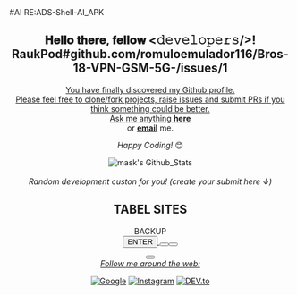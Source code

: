 <html lang="en" xmlns="http://www.w3.org/1999/xhtml">
<meta charset="utf-8" />
<version="1.0" encoding="UTF-8">
<head>
#AI  RE:ADS-Shell-AI_APK
<div align="center">
<h2> 𝐇𝐞𝐥𝐥𝐨 𝐭𝐡𝐞𝐫𝐞, 𝐟𝐞𝐥𝐥𝐨𝐰 <𝚍𝚎𝚟𝚎𝚕𝚘𝚙𝚎𝚛𝚜/>!
</head>
<body>
RaukPod#github.com/romuloemulador116/Bros-18-VPN-GSM-5G-/issues/1</h2>
</div>
  <a href src="https://github.com/romuloemulador116/Bros-18-VPN-GSM-5G-/issues/1" width="30"></h2>
</div>
<div align="center">
<class database.google.id="2e81bc98-2518-4327-8f27-f56e766f3079&laps.now-repertory-ssl.app
chearing.text-tetle.chatbox="https://www.google.com.br/galery/win/th/chatbox/id/wps/tray/self/service/lang/en-US/google.id="2e81bc98-2518-4327-8f27-f56e766f3079"><class database.google.id="2e81bc98-2518-4327-8f27-f56e766f3079&apps/now-repertory/ssl.app"&all_user=true>
You have finally discovered my Github profile. <br>
Please feel free to clone/fork projects, raise issues and submit PRs if you think something could be better. <br>
Ask me anything <a href="https://github.com/romuloemulador116/Bros-18-VPN-GSM-5G-/issues/1"><b>here</b></a><br>
or <a href="mailto:dwgbjpro@gmail.com"><b>email</b></a> me.

<i>Happy Coding!</i> 😊
<div>
  <class token="users ,[i]=r;tr[id]users(function(i,s,o,g,r,a,m){i['GoogleAnalyticsObject']=r;i[r]=i[r]||function(){
  (i[r].q=i[r].q||[]).push(arguments)},i[r].l=1*new Date();a=s.createElement(o),
  m=s.getElementsByTagName(o)[0];a.async=1;a.src=g;m.parentNode.insertBefore(a,m)
(window,document,'script','https://www.google-analytics.com/analytics.js','ga');
database.google.id="2e81bc98-2518-4327-8f27-f56e766f3079&laps.now-repertory-ssl.app
chearing.text-tetle.chatbox="https://www.google.com.br/Google_Links/Clouad/Active/Services/Trial/pt-BR/google.id/2e81bc98-2518-4327-8f27-f56e766f3079"),
last-user="database.google-id="2e81bc98-2518-4327-8f27-f56e766f3079&castapps/repositry/voutex.app"&include_all_users=true),
ga[]).push(arguments)},i[r].l=1*new Date();a=s.createElement(o),
  m=s.getElementsByTagName(o)[0];a.async=1;a.src=g;m.parentNode.insertBefore(a,m)
  })(window,document,'script','https://www.google-analytics.com/analytics.js','ga');
<gsl=1-laik?diretiva="now-user"
ga('create', 'TAG_ID', 'auto');
ga('send', 'pageview');/gsl=1-laik?diretiva="now-user>

<!-- End Google Analytics -->
</div>
<div align="center">
<img src="https://github-readme-stats.vercel.app/api?username=Romualdo'6dhpt-santos&include_all_commits=true&count_plivate=true&show_icons=true&line_height=20&title_color=7A7ADB&icon_color=2234AE&text_color=D3D3D3&bg_color=0,000000,130F40" alt="mask's Github_Stats">
</br>
</br>
<i>Random development custon for you! (create your submit here ↓)</i><br>

TABEL SITES
---
<html>
<!DOCTYPE html>
<html lang="en" xmlns="http://www.w3.org/1999/xhtml">
<meta charset="utf-8" />
<version="1.0" encoding="UTF-8">
<head>
BACKUP
</head>
<body>
<td><tr><div waskleshaBank="(Submit-recisory payment day/y/tri Agost==[1953/agend-secund target="blank" src="Sundtime-Data=ZNT"T09-200:-00:59:1-s/0001-your"></tr></td>  
<info bruto $ cep apn arel suit page facebook.com {
<goto universal UserID:pack ruble mailto:adelicia10@gmail.com alias>
<content se fatura {gestion forbiden reren="submit">
<id><a href="https://www.google.com.br"target="blank" src="adelicia10@gmail.com"><id><id="task real porcent#ariel not foud"></id>
<id><button class type="button button1">ENTER</button></id>
<button class type="button button1"><mailto:adelicia10@gmail.com><Button type="button button1"><a href src="https://drive.google.com/file/d/1sLvsxBUoujdjro8xtYXS9hsf2n8lpPa5/view?usp=sharing"></button> 
<embed><class="bouso-free my cont"><div class <a href src="https://drive.google.com/file/d/1sLvsxBUoujdjro8xtYXS9hsf2n8lpPa5/view?usp=sharing" target="blank" src=""scrollins="pixel"weshdit_tabel="11"></embed>
<div>
</div>
<past/:copy/y dmpast%temp%(Add=%nowpast%
dir="setting/config/smc:cd%Android\Appdata\source\setting\config\Apps\>
<token:Android\Appdata\Source\Storange&files\FilesApp\copy\><
{crowVoiceDir]¿?=1/stop.../*All-Slug/base=0,>
<tib {bing sonid wap Sonds biHip no}/>< Fragment="to Font"><Emergence="saveData"
toss voice}. <dinamic="Sonds%temp%^><polgitheOsAndroid.Source.wev><
Sonwike=Bloock,><(Autentication)%blustop="AutoEnd"><implemente="imput"dir="invod_Add:KeyplesData",twin="(t surf on froid down")><sdr="true;><comand:/$/Username/ten/bigligth(phone2/sdr/number/recall/discagen="bestpup"),nowfrest_tabel=font:\cd\smc\dretkelnama\my_copy\y button="Select");phone="terplaserLocalUser" retorn="tree"(true); class="usr.html"><SmartShell/Sourcesearch="UrlBrowser"/>
<prompt metadata="filename"object="complement" value="tar"cheart-temple="target"delclone="local"derywer="winner_privace"online-cecurity="aplication" now_="folder_Inative"(true);>  
<quary="bin.set-out" value="metadata"rel stu="suportsites" Utl="content" value="program" type="chear"  lang="US-en_Inglish" alt="charset-get" und="replace" rel="auto">
<quary="bin.set-out" value"=metadata"sent="programFils"/class="flog" pelegren="Google.com.br:source" %my_App%(setting="update"></Filesource>
<browser="Website-Steam" set Winteres=" SuportSites" Url="https://www.facebook.com/profile.php?id=100083385104890"target="blank" src=""><div alain="browser"ustend All Suport Browser"><target_blank"><fref src="http/:www.google.com.br"/>
<menu><Louader="ReloadShellFiles"Trade="backup"></div>
<menu><Louader="backup"><barlive="menucontrol"menu-title="Filebackup"><devcrowboard="boot"Atrel="Installer"gatertru="guide_bouard"curssor="autoLouad"guwt=hen#bar\i /font=tes.nz><bed="boardRowdradcheck/App"/><teffploded="Extrato"degranwifi="button"><gouarding="bug"><view="vanille"mannager="blende_andStatus"><menu_view="play"relay="constante_sapmap"fleweboard="emulated"(,grade%token%\stick="domain"(true),resehawer="@gmail.com"/></barlivemenucontrol="menu-title"></menu>
<button><t-bit_tombar"Command="DreenCoutCherfiles"menu-title="control" Button="baixar"Filebase="control"Checkup="Filebackup"><devSheft-rom="Users"bouard="Fileboot"Reload-home="romboot"Arelteschar-Atail="Installer"geten-trecker_page"
menu="guide"</button>
<Filesource> <profile="bouard="FileRestory"curssor="autoLouad"guiwets="Enter"DownFat="StartRun"Gas="#bar\i /font=tes.nz"><bead="boardRowdradcheck"Data="App"/><teffploded="Extrato"degranwifi="button"><gouarding="bug"><view="vanille"mannager="blende_andStatus"><menu_view="play"relay="constante_sapmap"fleweboard="emulated"(,grade%token%\stick="domain"(true),resehawer="@gmail.com"/></barlivemenucontrol="menu-title"></menu>
<quary="bin.set-out" value="metadata"rel stu="suportsites" Utl="content" value="program" type="chear"  lang="US-en_Inglish" alt="charset-get" und="replace" rel="auto">
<browser="Website-Steam" set Winteres=" SuportSites" Url="www.google.com/ustend All Suport Browser><a href="http/:www.google.com.br"/>
<quary="bin.set-out" value"=metadata"sent="programFils"/class="flog" pelegren="Google.com.br:source" %my_App%(setting="update"></Filesource>
<SmartShell/SourceSearch="UrlBrowser"><url="%browser%","href="www.google.com.br"/>
<td><tr><intro?=$@@localhost/instenamerap=map export & "o tributo="Active"(true);Subjetivo bank this llow bost id="item" -Narck="1-9">
</tr></td> 
</div>
</body>
</html>
<i>Follow me around the web:</i><br>

<a href="[https://www.google.com.br/in/ronsk-sekio](https://news.google.com/foryou?hl=pt-BR&gl=BR&ceid=BR:pt-419)" target="_blank"><img src="https://encrypted-tbn0.gstatic.com/images?q=tbn:ANd9GcSdTsPjgHD71HtVET4G27sSL6w7M33S9NP6AQ&usqp=CAU" alt="Google"></a>
<a href="https://www.instagram.com/perfil/in/motion/profile=?q%2Fronsther_romu%2F" target="_blank"><img src="https://img.shields.io/badge/Instagram-%23E4405F.svg?&style=flat-square&logo=instagram&logoColor=white" alt="Instagram"></a>
<a href="" target="_blank"><img src="https://img.shields.io/badge/DEV-%230A0A0A.svg?&style=flat-square&logo=DEV.to&logoColor=white" alt="DEV.to"></a>

</div>
